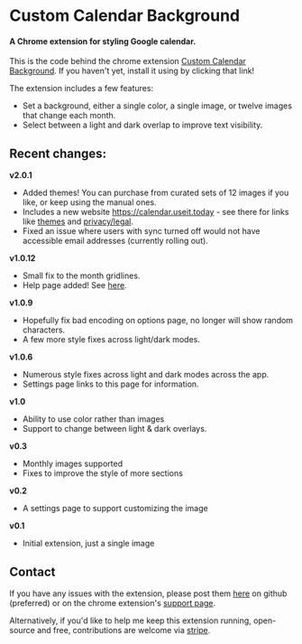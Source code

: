 # Custom Calendar Background
#### A Chrome extension for styling Google calendar.

This is the code behind the chrome extension [Custom Calendar Background](https://chrome.google.com/webstore/detail/custom-calendar-backgroun/acjecbgflnhmeldadcbblhfdimhifpki?hl=en). If you haven't yet, install it using by clicking that link!

The extension includes a few features:
* Set a background, either a single color, a single image, or twelve images that change each month.
* Select between a light and dark overlap to improve text visibility.

## Recent changes:
**v2.0.1**
* Added themes! You can purchase from curated sets of 12 images if you like, or keep using the manual ones.
* Includes a new website https://calendar.useit.today - see there for links like [themes](https://calendar.useit.today/themes) and [privacy/legal](https://calendar.useit.today/legal).
* Fixed an issue where users with sync turned off would not have accessible email addresses (currently rolling out).

**v1.0.12**
* Small fix to the month gridlines.
* Help page added! See [here](https://padster.github.io/CalendarThemeExtension/help.html).

**v1.0.9**
* Hopefully fix bad encoding on options page, no longer will show random characters.
* A few more style fixes across light/dark modes.

**v1.0.6**
* Numerous style fixes across light and dark modes across the app.
* Settings page links to this page for information.

**v1.0**
* Ability to use color rather than images
* Support to change between light & dark overlays.

**v0.3**
* Monthly images supported
* Fixes to improve the style of more sections

**v0.2**
* A settings page to support customizing the image

**v0.1**
* Initial extension, just a single image

## Contact
If you have any issues with the extension, please post them [here](https://github.com/padster/CalendarThemeExtension/issues) on github (preferred) or on the chrome extension's [support page](https://chrome.google.com/webstore/detail/custom-calendar-backgroun/acjecbgflnhmeldadcbblhfdimhifpki?hl=en).

Alternatively, if you'd like to help me keep this extension running, open-source and free, contributions are welcome via [stripe](https://donate.stripe.com/00g4i67pe4JO9pK4gq).
